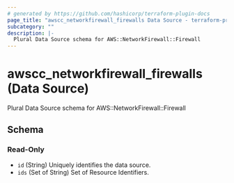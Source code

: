 ```yaml
---
# generated by https://github.com/hashicorp/terraform-plugin-docs
page_title: "awscc_networkfirewall_firewalls Data Source - terraform-provider-awscc"
subcategory: ""
description: |-
  Plural Data Source schema for AWS::NetworkFirewall::Firewall
---
```


# awscc_networkfirewall_firewalls (Data Source)

Plural Data Source schema for AWS::NetworkFirewall::Firewall



<!-- schema generated by tfplugindocs -->
## Schema

### Read-Only

- `id` (String) Uniquely identifies the data source.
- `ids` (Set of String) Set of Resource Identifiers.
